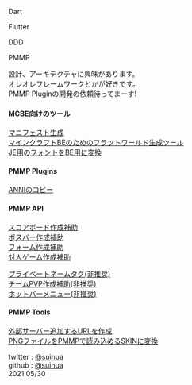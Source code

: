 
Dart  

Flutter  

DDD  

PMMP  


設計、アーキテクチャに興味があります。  
オレオレフレームワークとかが好きです。  
PMMP Pluginの開発の依頼待ってまーす!

#### MCBE向けのツール  
[マニフェスト生成](https://suinua.github.io/manifestGenerator/)  
[マインクラフトBEのためのフラットワールド生成ツール](https://github.com/suinua/flatWorldEdit)  
[JE用のフォントをBE用に変換](https://github.com/suinua/mcjeFont-to-mcbeFont)  

#### PMMP Plugins
[ANNIのコピー](https://github.com/cafett/copyanni)

#### PMMP API
[スコアボード作成補助](https://github.com/suinua/scoreboard_builder)  
[ボスバー作成補助](https://github.com/suinua/bossbar_api)  
[フォーム作成補助](https://github.com/suinua/form_builder)  
[対人ゲーム作成補助](https://github.com/suinua/game_chef)  
  
[プライベートネームタグ(非推奨)](https://github.com/MineDeepRock/private_name_tag)  
[チームPVP作成補助(非推奨)](https://github.com/MineDeepRock/team_game_system)  
[ホットバーメニュー(非推奨)](https://github.com/MineDeepRock/slot_menu_system)  
#### PMMP Tools
[外部サーバー追加するURLを作成](https://suinua.github.io/AddExternalServer/)  
[PNGファイルをPMMPで読み込めるSKINに変換](https://suinua.github.io/pmmpSkin/web/index.html)  

twitter : [@suinua](https://twitter.com/suinua)  
github : [@suinua](https://github.com/suinua)  
2021 05/30
